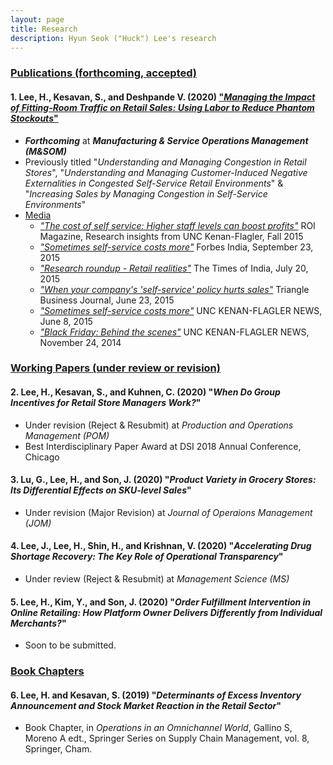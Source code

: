 ```yaml
---
layout: page
title: Research
description: Hyun Seok ("Huck") Lee's research
---
```



### <u>Publications (forthcoming, accepted) </u>
#### 1. Lee, H., Kesavan, S., and Deshpande V. (2020) ["*Managing the Impact of Fitting-Room Traffic on Retail Sales: Using Labor to Reduce Phantom Stockouts*"](https://papers.ssrn.com/sol3/papers.cfm?abstract_id=2523680) 
* ***Forthcoming*** at ***Manufacturing & Service Operations Management (M&SOM)***
* Previously titled "*Understanding and Managing Congestion in Retail Stores*", "*Understanding and Managing Customer-Induced Negative Externalities in Congested Self-Service Retail Environments*" & "*Increasing Sales by Managing Congestion in Self-Service Environments*"
* <u>Media</u>
  * [*"The cost of self service: Higher staff levels can boost profits"*](http://contentviewer.adobe.com/s/ROI%20Magazine/43d7e10e-dd4d-4050-add4-f5dcc8372bf7/ROI%20Magazine-Fall%202015/05_Cost_of_Self_Service.html#page_0) ROI Magazine, Research insights from UNC Kenan-Flagler, Fall 2015
  * [*"Sometimes self-service costs more"*](http://www.forbesindia.com/article/kenanflagler/sometimes-selfservice-costs-more/41003/1) Forbes India, September 23, 2015
  * [*"Research roundup - Retail realities"*](https://timesofindia.indiatimes.com/home/education/news/Research-roundup-Retail-realities/articleshow/48139253.cms) The Times of India, July 20, 2015
  * [*"When your company's 'self-service' policy hurts sales"*](https://www.bizjournals.com/triangle/news/2015/06/23/when-your-companys-self-serve-policy-hurts-sales.html) Triangle Business Journal, June 23, 2015
  * [*"Sometimes self-service costs more"*](https://www.kenan-flagler.unc.edu/news/2015/06/ROI-selfservice) UNC KENAN-FLAGLER NEWS, June 8, 2015
  * [*"Black Friday: Behind the scenes"*](https://www.kenan-flagler.unc.edu/news/black-friday-behind-the-scenes/) UNC KENAN-FLAGLER NEWS, November 24, 2014

### <u>Working Papers (under review or revision)</u>
#### 2. Lee, H., Kesavan, S., and Kuhnen, C. (2020) "*When Do Group Incentives for Retail Store Managers Work?*" 
* Under revision (Reject & Resubmit) at *Production and Operations Management (POM)*
* Best Interdisciplinary Paper Award at DSI 2018 Annual Conference, Chicago

#### 3. Lu, G., Lee, H., and Son, J. (2020) "*Product Variety in Grocery Stores: Its Differential Effects on SKU-level Sales*" 
* Under revision (Major Revision) at *Journal of Operaions Management (JOM)* 

#### 4. Lee, J., Lee, H., Shin, H., and Krishnan, V. (2020) "*Accelerating Drug Shortage Recovery: The Key Role of Operational Transparency*" 
* Under review (Reject & Resubmit) at *Management Science (MS)*

#### 5. Lee, H., Kim, Y., and Son, J. (2020) "*Order Fulfillment Intervention in Online Retailing: How Platform Owner Delivers Differently from Individual Merchants?*"
* Soon to be submitted.






### <u>Book Chapters</u>
#### 6. Lee, H. and Kesavan, S. (2019) "*Determinants of Excess Inventory Announcement and Stock Market Reaction in the Retail Sector*"
* Book Chapter, in *Operations in an Omnichannel World*, Gallino S, Moreno A edt., Springer Series on Supply Chain Management, vol. 8, Springer, Cham.

<!-- 
[click here for the most recent version of the paper]({{ BASE_PATH}}/pages/working_papers/sample-working-paper.pdf)
-->

<!-- Note: this is how to write a comment in HTML. Everything in here won't show up on your webpage.-->

<!--
To increase the size of the title, use fewer # in front of the paper title.
To decrease the size of the title, use more #. 
To remove the italics, remove the * before and after the description
To remove the underline from the title, remove the <u> tags (<u> and </u>)
-->
